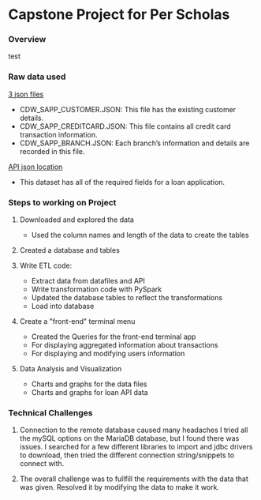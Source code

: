 # Capstone Project for Per Scholas

### Overview
test

### Raw data used

[3 json files](https://drive.google.com/drive/folders/1J4a2UndLvVWszHAL2VxJeVXyAHm3xYIp?usp=sharing)
   - CDW_SAPP_CUSTOMER.JSON: This file has the existing customer details.
   - CDW_SAPP_CREDITCARD.JSON: This file contains all credit card transaction information.
   - CDW_SAPP_BRANCH.JSON: Each branch’s information and details are recorded in this file. 

[API json location](https://raw.githubusercontent.com/platformps/LoanDataset/main/loan_data.json)
   - This dataset has all of the required fields for a loan application.

### Steps to working on Project

1. Downloaded and explored the data
   - Used the column names and length of the data to create the tables

2. Created a database and tables

3. Write ETL code:
   - Extract data from datafiles and API
   - Write transformation code with PySpark
   - Updated the database tables to reflect the transformations
   - Load into database

4. Create a "front-end" terminal menu
   - Created the Queries for the front-end terminal app
   - For displaying aggregated information about transactions
   - For displaying and modifying users information
   
5. Data Analysis and Visualization
   - Charts and graphs for the data files
   - Charts and graphs for loan API data
   

   
   
### Technical Challenges
1. Connection to the remote database caused many headaches I tried all the mySQL options on the MariaDB database, but I found there was issues. I searched for a few different libraries to import and jdbc drivers to download, then tried the different connection string/snippets to connect with.

2. The overall challenge was to fullfill the requirements with the data that was given. Resolved it by modifying the data to make it work.    
